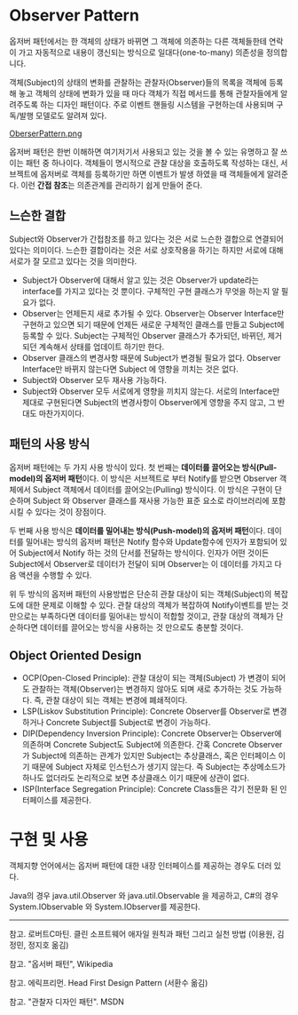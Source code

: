 # Observer Pattern

옵저버 패턴에서는 한 객체의 상태가 바뀌면 그 객체에 의존하는 다른 객체들한테 연락이 가고 자동적으로 내용이 갱신되는 방식으로 일대다(one-to-many) 의존성을 정의합니다. 

객체(Subject)의 상태의 변화를 관찰하는 관찰자(Observer)들의 목록을 객체에 등록해 놓고 객체의 상태에 변화가 있을 때 마다 객체가 직접 메서드를 통해 관찰자들에게 알려주도록 하는 디자인 패턴이다. 주로 이벤트 핸들링 시스템을 구현하는데 사용되며 구독/발행 모델로도 알려져 있다.

[OberserPattern.png](http://www.plantuml.com/plantuml/svg/POvB2i9038RtEKMe6nzCyGIbu5v1Jp2TfbAPFaWo1T7UNR4FiDs5B___9QcePGsLXx9Mui8wmaicn1tn2n0FeSsj4lHWCr6sJj5vAuAta3t8wIzpfNifIZmLjxk1Lar7VsnpRhGidXEJB-nXy9sQsZ7fd5_WyHp0EA19ecCSxoES2qi3cj2QTx8Ep8fXFwdNVK-5ccJrGqfr7Yh_0G00)

옵저버 패턴은 한번 이해하면 여기저기서 사용되고 있는 것을 볼 수 있는 유명하고 잘 쓰이는 패턴 중 하나이다. 객체들이 명시적으로 관찰 대상을 호출하도록 작성하는 대신, 서브젝트에 옵저버로 객체를 등록하기만 하면 이벤트가 발생 하였을 때 객체들에게 알려준다. 이런 **간접 참조**는 의존관계를 관리하기 쉽게 만들어 준다. 

## 느슨한 결합

Subject와 Observer가 간접참조를 하고 있다는 것은 서로 느슨한 결합으로 연결되어 있다는 의미이다. 느슨한 결합이라는 것은 서로 상호작용을 하기는 하지만 서로에 대해 서로가 잘 모르고 있다는 것을 의미한다. 

- Subject가 Observer에 대해서 알고 있는 것은 Observer가 update라는 interface를 가지고 있다는 것 뿐이다. 구체적인 구현 클래스가 무엇을 하는지 알 필요가 없다.
- Observer는 언제든지 새로 추가될 수 있다. Observer는 Observer Interface만 구현하고 있으면 되기 때문에 언제든 새로운 구체적인 클래스를 만들고 Subject에 등록할 수 있다. Subject는 구체적인 Observer 클래스가 추가되던, 바뀌던, 제거되던 계속해서 상태를 업데이트 하기만 한다.
- Observer 클래스의 변경사항 때문에 Subject가 변경될 필요가 없다. Observer Interface만 바뀌지 않는다면 Subject 에 영향을 끼치는 것은 없다.
- Subject와 Observer 모두 재사용 가능하다.
- Subject와 Observer 모두 서로에게 영향을 끼치지 않는다. 서로의 Interface만 제대로 구현된다면 Subject의 변경사항이 Observer에게 영향을 주지 않고, 그 반대도 마찬가지이다.

## 패턴의 사용 방식

옵저버 패턴에는 두 가지 사용 방식이 있다. 첫 번째는 **데이터를 끌어오는 방식(Pull-model)의 옵저버 패턴**이다. 이 방식은 서브젝트로 부터 Notify를 받으면 Observer 객체에서 Subject 객체에서 데이터를 끌어오는(Pulling) 방식이다. 이 방식은 구현이 단순하며 Subject 와 Observer 클래스를 재사용 가능한 표준 요소로 라이브러리에 포함시킬 수 있다는 것이 장점이다. 

두 번째 사용 방식은 **데이터를 밀어내는 방식(Push-model)의 옵저버 패턴**이다. 데이터를 밀어내는 방식의 옵저버 패턴은 Notify 함수와 Update함수에 인자가 포함되어 있어 Subject에서 Notify 하는 것의 단서를 전달하는 방식이다. 인자가 어떤 것이든 Subject에서 Observer로 데이터가 전달이 되며 Observer는 이 데이터를 가지고 다음 액션을 수행할 수 있다. 

위 두 방식의 옵저버 패턴의 사용방법은 단순히 관찰 대상이 되는 객체(Subject)의 복잡도에 대한 문제로 이해할 수 있다. 관찰 대상의 객체가 복잡하여 Notify이벤트를 받는 것 만으로는 부족하다면  데이터를 밀어내는 방식이 적합할 것이고, 관찰 대상의 객체가 단순하다면 데이터를 끌어오는 방식을 사용하는 것 만으로도 충분할 것이다. 

## Object Oriented Design

- OCP(Open-Closed Principle): 관찰 대상이 되는 객체(Subject) 가 변경이 되어도 관찰하는 객체(Observer)는 변경하지 않아도 되며 새로 추가하는 것도 가능하다. 즉, 관찰 대상이 되는 객체는 변경에 폐쇄적이다.
- LSP(Liskov Substitution Principle): Concrete Observer를 Observer로 변경하거나 Concrete Subject를 Subject로 변경이 가능하다.
- DIP(Dependency Inversion Principle): Concrete Observer는 Observer에 의존하며 Concrete Subject도 Subject에 의존한다. 간혹 Concrete Observer가 Subject에 의존하는 관계가 있지만 Subject는 추상클래스, 혹은 인터페이스 이기 때문에 Subject 자체로 인스턴스가 생기지 않는다. 즉 Subject는 추상메소드가 하나도 없더라도 논리적으로 보면 추상클래스 이기 때문에 상관이 없다.
- ISP(Interface Segregation Principle): Concrete Class들은 각기 전문화 된 인터페이스를 제공한다.

# 구현 및 사용

객체지향 언어에서는 옵저버 패턴에 대한 내장 인터페이스를 제공하는 경우도 더러 있다.

Java의 경우 java.util.Observer 와 java.util.Observable 을 제공하고, C#의 경우 System.IObservable<T> 와 System.IObserver<T>를 제공한다.

---

참고. 로버트C마틴. 클린 소프트웨어 애자일 원칙과 패턴 그리고 실천 방법 (이용원, 김정민, 정지호 옮김) 

참고. "옵서버 패턴", Wikipedia

참고. 에릭프리먼. Head First Design Pattern (서환수 옮김)

참고. "관찰자 디자인 패턴". MSDN
